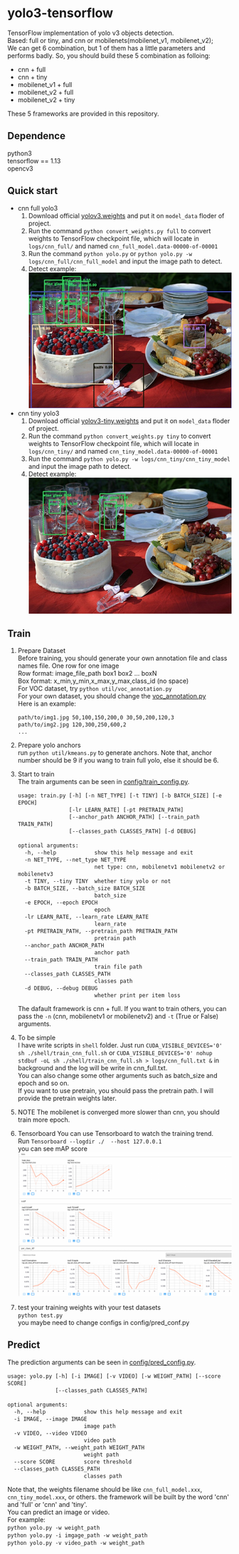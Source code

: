 # yolo3-tensorflow 
TensorFlow implementation of yolo v3 objects detection.  
Based: full or tiny, and cnn or mobilenets(mobilenet_v1, mobilenet_v2);  
We can get 6 combination, but 1 of them has a little parameters and performs badly. 
So, you should build these 5 combination as folloing:
* cnn + full
* cnn + tiny
* mobilenet_v1 + full
* mobilenet_v2 + full
* mobilenet_v2 + tiny 

These 5 frameworks are provided in this repository.

## Dependence
 python3  
 tensorflow == 1.13  
 opencv3  

## Quick start
* cnn full yolo3
  1. Download official [yolov3.weights](https://pjreddie.com/media/files/yolov3.weights) and put it on `model_data` floder of project.
  2. Run the command `python convert_weights.py full`  to convert weights to TensorFlow checkpoint file, which will locate in `logs/cnn_full/` and named `cnn_full_model.data-00000-of-00001`
  3. Run the command `python yolo.py` or `python yolo.py -w logs/cnn_full/cnn_full_model`  and input the image path to detect.
  4. Detect example:  
     <img src="images/full.jpg"/>
* cnn tiny yolo3
  1. Download official [yolov3-tiny.weights](https://pjreddie.com/media/files/yolov3-tiny.weights) and put it on `model_data` floder of project.
  2. Run the command `python convert_weights.py tiny`  to convert weights to TensorFlow checkpoint file, which will locate in `logs/cnn_tiny/` and named `cnn_tiny_model.data-00000-of-00001`
  3. Run the command `python yolo.py -w logs/cnn_tiny/cnn_tiny_model` and input the image path to detect.
  4. Detect example:  
     <img src="images/tiny.jpg"/>

## Train

1. Prepare Dataset  
Before training, you should generate your own annotation file and class names file.
One row for one image  
Row format: image_file_path box1 box2 ... boxN  
Box format: x_min,y_min,x_max,y_max,class_id (no space)  
For VOC dataset, try `python util/voc_annotation.py`  
For your own dataset, you should change the [voc_annotation.py](voc_annotation.py)  
Here is an example:
    ```
    path/to/img1.jpg 50,100,150,200,0 30,50,200,120,3
    path/to/img2.jpg 120,300,250,600,2
    ...
    ```

2. Prepare yolo anchors   
run `python util/kmeans.py` to generate anchors. Note that, anchor number 
should be 9 if you wang to train full yolo, else it should be 6. 

3. Start to train  
The train arguments can be seen in [config/train_config.py](config/train_config.py).      
    ```
    usage: train.py [-h] [-n NET_TYPE] [-t TINY] [-b BATCH_SIZE] [-e EPOCH]
                    [-lr LEARN_RATE] [-pt PRETRAIN_PATH]
                    [--anchor_path ANCHOR_PATH] [--train_path TRAIN_PATH]
                    [--classes_path CLASSES_PATH] [-d DEBUG]
    
    optional arguments:
      -h, --help            show this help message and exit
      -n NET_TYPE, --net_type NET_TYPE
                            net type: cnn, mobilenetv1 mobilenetv2 or mobilenetv3
      -t TINY, --tiny TINY  whether tiny yolo or not
      -b BATCH_SIZE, --batch_size BATCH_SIZE
                            batch_size
      -e EPOCH, --epoch EPOCH
                            epoch
      -lr LEARN_RATE, --learn_rate LEARN_RATE
                            learn_rate
      -pt PRETRAIN_PATH, --pretrain_path PRETRAIN_PATH
                            pretrain path
      --anchor_path ANCHOR_PATH
                            anchor path
      --train_path TRAIN_PATH
                            train file path
      --classes_path CLASSES_PATH
                            classes path
      -d DEBUG, --debug DEBUG
                            whether print per item loss
    ```
    The dafault framework is cnn + full. If you want to train others, you can pass 
    the `-n` (cnn, mobilenetv1 or mobilenetv2) and `-t` (True or False) arguments.

4. To be simple  
   I have write scripts in `shell` folder. Just run `CUDA_VISIBLE_DEVICES='0' sh ./shell/train_cnn_full.sh` or
   `CUDA_VISIBLE_DEVICES='0' nohup stdbuf -oL sh ./shell/train_cnn_full.sh > logs/cnn_full.txt &` in background and the log 
   will be write in cnn_full.txt.  
   You can also change some other arguments such as batch_size and epoch and so on.  
   If you want to use pretrain, you should pass the pretrain path. I will provide the pretrain weights later.
5. NOTE
    The mobilenet is converged more slower than cnn, you should train more epoch.
6. Tensorboard
    You can use Tensorboard to watch the training trend.  
    Run `Tensorboard --logdir ./  --host 127.0.0.1`   
    you can see mAP score
     <img src="images/mAP.png"/>
7.  test your training weights with your test datasets  
    `python test.py`  
    you maybe need to change configs in config/pred_conf.py
    
    
## Predict
The prediction arguments can be seen in [config/pred_config.py](config/pred_config.py).
```
usage: yolo.py [-h] [-i IMAGE] [-v VIDEO] [-w WEIGHT_PATH] [--score SCORE]
               [--classes_path CLASSES_PATH]

optional arguments:
  -h, --help            show this help message and exit
  -i IMAGE, --image IMAGE
                        image path
  -v VIDEO, --video VIDEO
                        video path
  -w WEIGHT_PATH, --weight_path WEIGHT_PATH
                        weight path
  --score SCORE         score threshold
  --classes_path CLASSES_PATH
                        classes path
 ```
 Note that, the weights filename should be like `cnn_full_model.xxx`, `cnn_tiny_model.xxx`, or others. 
 the framework will be built by the word 'cnn' and 'full' or 'cnn' and 'tiny'.  
 You can predict an image or video.  
 For example:  
 `python yolo.py -w weight_path`  
 `python yolo.py -i imgage_path -w weight_path`  
 `python yolo.py -v video_path -w weight_path`